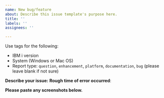 ```yaml
---
name: New bug/feature
about: Describe this issue template's purpose here.
title: ''
labels: ''
assignees: ''

---
```


Use tags for the following:

* IBM i version
* System (Windows or Mac OS)
* Report type: `question`, `enhancement`, `platform`, `documentation`, `bug` (please leave blank if not sure)

**Describe your issue:**
**Rough time of error occurred**:

**Please paste any screenshots below.**
